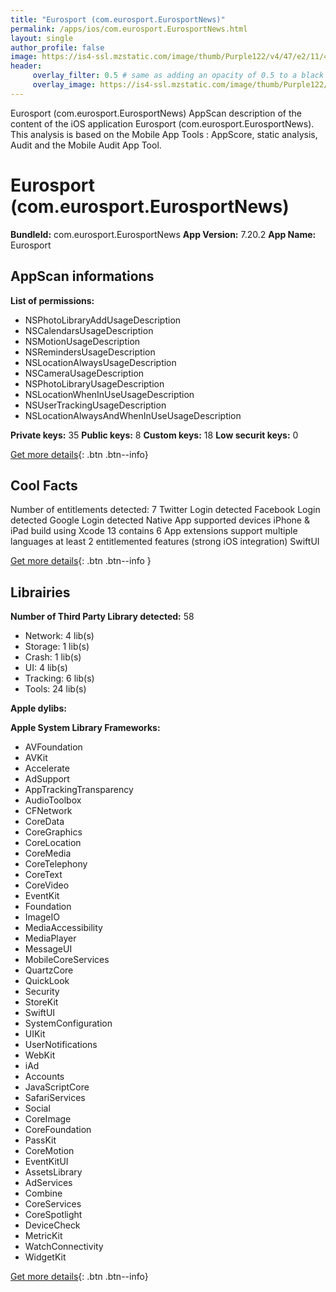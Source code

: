 ```yaml
---
title: "Eurosport (com.eurosport.EurosportNews)"
permalink: /apps/ios/com.eurosport.EurosportNews.html
layout: single
author_profile: false
image: https://is4-ssl.mzstatic.com/image/thumb/Purple122/v4/47/e2/11/47e211e4-bb28-0835-86d9-5888ca5af4f9/AppIcon-1x_U007emarketing-0-10-0-85-220.png/512x512bb.jpg
header: 
     overlay_filter: 0.5 # same as adding an opacity of 0.5 to a black background
     overlay_image: https://is4-ssl.mzstatic.com/image/thumb/Purple122/v4/47/e2/11/47e211e4-bb28-0835-86d9-5888ca5af4f9/AppIcon-1x_U007emarketing-0-10-0-85-220.png/512x512bb.jpg
---
```

Eurosport (com.eurosport.EurosportNews) AppScan description of the content of the iOS application Eurosport (com.eurosport.EurosportNews). This analysis is based on the Mobile App Tools : AppScore, static analysis, Audit and the Mobile Audit App Tool.

# Eurosport (com.eurosport.EurosportNews)

**BundleId:** com.eurosport.EurosportNews
**App Version:** 7.20.2
**App Name:** Eurosport


## AppScan informations 

**List of permissions:** 
- NSPhotoLibraryAddUsageDescription
- NSCalendarsUsageDescription
- NSMotionUsageDescription
- NSRemindersUsageDescription
- NSLocationAlwaysUsageDescription
- NSCameraUsageDescription
- NSPhotoLibraryUsageDescription
- NSLocationWhenInUseUsageDescription
- NSUserTrackingUsageDescription
- NSLocationAlwaysAndWhenInUseUsageDescription
  
  
**Private keys:** 35
**Public keys:** 8
**Custom keys:** 18
**Low securit keys:** 0
  
[Get more details](/pricing.html){: .btn .btn--info}

## Cool Facts

Number of entitlements detected: 7
Twitter Login detected
Facebook Login detected
Google Login detected
Native App
supported devices iPhone & iPad
build using Xcode 13
contains 6 App extensions
support multiple languages
at least 2 entitlemented features (strong iOS integration)
SwiftUI
  
[Get more details](/pricing.html){: .btn .btn--info }

## Librairies 
**Number of Third Party Library detected:** 58
- Network: 4 lib(s)
- Storage: 1 lib(s)
- Crash: 1 lib(s)
- UI: 4 lib(s)
- Tracking: 6 lib(s)
- Tools: 24 lib(s)


**Apple dylibs:**


**Apple System Library Frameworks:**
- AVFoundation
- AVKit
- Accelerate
- AdSupport
- AppTrackingTransparency
- AudioToolbox
- CFNetwork
- CoreData
- CoreGraphics
- CoreLocation
- CoreMedia
- CoreTelephony
- CoreText
- CoreVideo
- EventKit
- Foundation
- ImageIO
- MediaAccessibility
- MediaPlayer
- MessageUI
- MobileCoreServices
- QuartzCore
- QuickLook
- Security
- StoreKit
- SwiftUI
- SystemConfiguration
- UIKit
- UserNotifications
- WebKit
- iAd
- Accounts
- JavaScriptCore
- SafariServices
- Social
- CoreImage
- CoreFoundation
- PassKit
- CoreMotion
- EventKitUI
- AssetsLibrary
- AdServices
- Combine
- CoreServices
- CoreSpotlight
- DeviceCheck
- MetricKit
- WatchConnectivity
- WidgetKit


  
[Get more details](/pricing.html){: .btn .btn--info}

